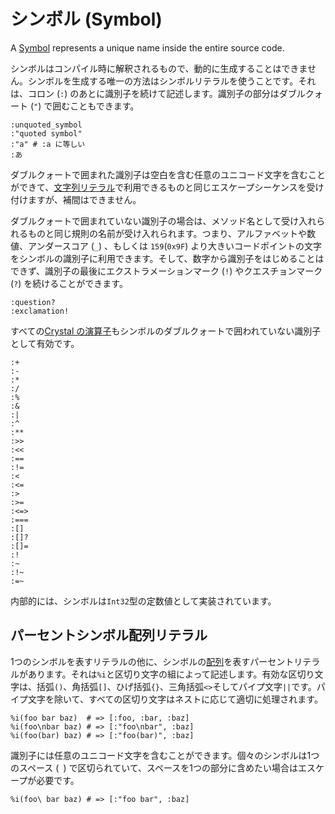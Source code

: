 # シンボル (Symbol)

A [Symbol](https://crystal-lang.org/api/Symbol.html) represents a unique name inside the entire source code.

シンボルはコンパイル時に解釈されるもので、動的に生成することはできません。シンボルを生成する唯一の方法はシンボルリテラルを使うことです。それは、コロン (`:`) のあとに識別子を続けて記述します。識別子の部分はダブルクォート (`"`) で囲むこともできます。

```crystal
:unquoted_symbol
:"quoted symbol"
:"a" # :a に等しい
:あ
```

ダブルクォートで囲まれた識別子は空白を含む任意のユニコード文字を含むことができて、[文字列リテラル](./string.md)で利用できるものと同じエスケープシーケンスを受け付けますが、補間はできません。

ダブルクォートで囲まれていない識別子の場合は、メソッド名として受け入れられるものと同じ規則の名前が受け入れられます。つまり、アルファベットや数値、アンダースコア (`_`) 、もしくは `159`(`0x9F`) より大きいコードポイントの文字をシンボルの識別子に利用できます。そして、数字から識別子をはじめることはできず、識別子の最後にエクストラメーションマーク (`!`) やクエスチョンマーク (`?`) を続けることができます。

```crystal
:question?
:exclamation!
```

すべての[Crystal の演算子](../operators.md)もシンボルのダブルクォートで囲われていない識別子として有効です。

```crystal
:+
:-
:*
:/
:%
:&
:|
:^
:**
:>>
:<<
:==
:!=
:<
:<=
:>
:>=
:<=>
:===
:[]
:[]?
:[]=
:!
:~
:!~
:=~
```

内部的には、シンボルは`Int32`型の定数値として実装されています。

## パーセントシンボル配列リテラル

1つのシンボルを表すリテラルの他に、シンボルの[配列](https://crystal-lang.org/api/Array.html)を表すパーセントリテラルがあります。それは`%i`と区切り文字の組によって記述します。有効な区切り文字は、括弧`()`、角括弧`[]`、ひげ括弧`{}`、三角括弧`<>`そしてパイプ文字`||`です。パイプ文字を除いて、すべての区切り文字はネストに応じて適切に処理されます。

```crystal
%i(foo bar baz)  # => [:foo, :bar, :baz]
%i(foo\nbar baz) # => [:"foo\nbar", :baz]
%i(foo(bar) baz) # => [:"foo(bar)", :baz]
```

識別子には任意のユニコード文字を含むことができます。個々のシンボルは1つのスペース (` `) で区切られていて、スペースを1つの部分に含めたい場合はエスケープが必要です。

```crystal
%i(foo\ bar baz) # => [:"foo bar", :baz]
```
